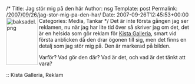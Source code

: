 /*
 Title: Jag stör mig på den här
 Author: nsg
 Template: post
 Permalink: /2007/09/26/jag-stor-mig-pa-den-har/
 Date: 2007-09-26T12:45:53+00:00
 Categories: Media, Tankar
*/
[<img src="http://junkpile.se/%7Es/wp/wp-content/uploads/2007/09/baksadel.thumbnail.png" title="baksadel.png" alt="baksadel.png" align="left" height="128" width="86" />][1]Det är inte första gången jag ser reklamen, nu när jag har lite tid över så skriver jag om det, det är en helsida som gör reklam för [Kista Galleria][2], smart vid första anblicken då den drar ögonen till sig, men det finns en detalj som jag stör mig på. Den är markerad på bilden.

Varför? Vad gör den där? Vad är det, och vad är det tänkt att vara?

:: Kista Galleria, Reklam

<small></small>

 [1]: http://junkpile.se/%7Es/wp/wp-content/uploads/2007/09/baksadel.png "Direct link to file"
 [2]: http://www.kistagalleria.se/